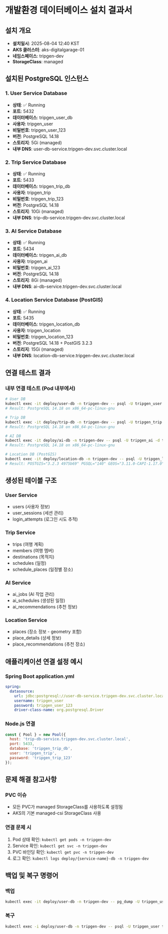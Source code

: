 # 개발환경 데이터베이스 설치 결과서

## 설치 개요
- **설치일시**: 2025-08-04 12:40 KST
- **AKS 클러스터**: aks-digitalgarage-01
- **네임스페이스**: tripgen-dev
- **StorageClass**: managed

## 설치된 PostgreSQL 인스턴스

### 1. User Service Database
- **상태**: ✅ Running
- **포트**: 5432
- **데이터베이스**: tripgen_user_db
- **사용자**: tripgen_user
- **비밀번호**: tripgen_user_123
- **버전**: PostgreSQL 14.18
- **스토리지**: 5Gi (managed)
- **내부 DNS**: user-db-service.tripgen-dev.svc.cluster.local

### 2. Trip Service Database
- **상태**: ✅ Running
- **포트**: 5433
- **데이터베이스**: tripgen_trip_db
- **사용자**: tripgen_trip
- **비밀번호**: tripgen_trip_123
- **버전**: PostgreSQL 14.18
- **스토리지**: 10Gi (managed)
- **내부 DNS**: trip-db-service.tripgen-dev.svc.cluster.local

### 3. AI Service Database
- **상태**: ✅ Running
- **포트**: 5434
- **데이터베이스**: tripgen_ai_db
- **사용자**: tripgen_ai
- **비밀번호**: tripgen_ai_123
- **버전**: PostgreSQL 14.18
- **스토리지**: 8Gi (managed)
- **내부 DNS**: ai-db-service.tripgen-dev.svc.cluster.local

### 4. Location Service Database (PostGIS)
- **상태**: ✅ Running
- **포트**: 5435
- **데이터베이스**: tripgen_location_db
- **사용자**: tripgen_location
- **비밀번호**: tripgen_location_123
- **버전**: PostgreSQL 14.18 + PostGIS 3.2.3
- **스토리지**: 15Gi (managed)
- **내부 DNS**: location-db-service.tripgen-dev.svc.cluster.local

## 연결 테스트 결과

### 내부 연결 테스트 (Pod 내부에서)
```bash
# User DB
kubectl exec -it deploy/user-db -n tripgen-dev -- psql -U tripgen_user -d tripgen_user_db -c "SELECT version();"
# Result: PostgreSQL 14.18 on x86_64-pc-linux-gnu

# Trip DB
kubectl exec -it deploy/trip-db -n tripgen-dev -- psql -U tripgen_trip -d tripgen_trip_db -c "SELECT version();"
# Result: PostgreSQL 14.18 on x86_64-pc-linux-gnu

# AI DB
kubectl exec -it deploy/ai-db -n tripgen-dev -- psql -U tripgen_ai -d tripgen_ai_db -c "SELECT version();"
# Result: PostgreSQL 14.18 on x86_64-pc-linux-gnu

# Location DB (PostGIS)
kubectl exec -it deploy/location-db -n tripgen-dev -- psql -U tripgen_location -d tripgen_location_db -c "SELECT PostGIS_full_version();"
# Result: POSTGIS="3.2.3 4975b69" PGSQL="140" GEOS="3.11.0-CAPI-1.17.0"
```

## 생성된 테이블 구조

### User Service
- users (사용자 정보)
- user_sessions (세션 관리)
- login_attempts (로그인 시도 추적)

### Trip Service
- trips (여행 계획)
- members (여행 멤버)
- destinations (목적지)
- schedules (일정)
- schedule_places (일정별 장소)

### AI Service
- ai_jobs (AI 작업 관리)
- ai_schedules (생성된 일정)
- ai_recommendations (추천 정보)

### Location Service
- places (장소 정보 - geometry 포함)
- place_details (상세 정보)
- place_recommendations (추천 장소)

## 애플리케이션 연결 설정 예시

### Spring Boot application.yml
```yaml
spring:
  datasource:
    url: jdbc:postgresql://user-db-service.tripgen-dev.svc.cluster.local:5432/tripgen_user_db
    username: tripgen_user
    password: tripgen_user_123
    driver-class-name: org.postgresql.Driver
```

### Node.js 연결
```javascript
const { Pool } = new Pool({
  host: 'trip-db-service.tripgen-dev.svc.cluster.local',
  port: 5433,
  database: 'tripgen_trip_db',
  user: 'tripgen_trip',
  password: 'tripgen_trip_123'
});
```

## 문제 해결 참고사항

### PVC 이슈
- 모든 PVC가 managed StorageClass를 사용하도록 설정됨
- AKS의 기본 managed-csi StorageClass 사용

### 연결 문제 시
1. Pod 상태 확인: `kubectl get pods -n tripgen-dev`
2. Service 확인: `kubectl get svc -n tripgen-dev`
3. PVC 바인딩 확인: `kubectl get pvc -n tripgen-dev`
4. 로그 확인: `kubectl logs deploy/{service-name}-db -n tripgen-dev`

## 백업 및 복구 명령어

### 백업
```bash
kubectl exec -it deploy/user-db -n tripgen-dev -- pg_dump -U tripgen_user tripgen_user_db > user_db_backup.sql
```

### 복구
```bash
kubectl exec -i deploy/user-db -n tripgen-dev -- psql -U tripgen_user tripgen_user_db < user_db_backup.sql
```